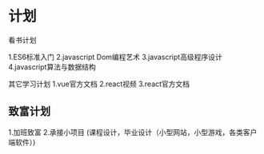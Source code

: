 # 计划

看书计划

1.ES6标准入门
2.javascript Dom编程艺术
3.javascript高级程序设计
4.javascript算法与数据结构

其它学习计划
1.vue官方文档
2.react视频
3.react官方文档

## 致富计划

1.加班致富
2.承接小项目 (课程设计，毕业设计（小型网站，小型游戏，各类客户端软件）)
